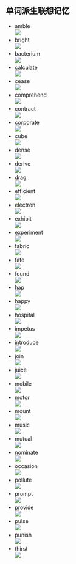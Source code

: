 ﻿## 单词派生联想记忆   
- amble  
![](https://github.com/OctopusLian/VocabularyMap/blob/master/Imagine/Image/amble.png)  
- bright  
![](https://github.com/OctopusLian/VocabularyMap/blob/master/Imagine/Image/bright.png)  
- bacterium  
![](https://github.com/OctopusLian/VocabularyMap/blob/master/Imagine/Image/bacterium.png)  
- calculate  
![](https://github.com/OctopusLian/VocabularyMap/blob/master/Imagine/Image/calculate.png)  
- cease  
![](https://github.com/OctopusLian/VocabularyMap/blob/master/Imagine/Image/cease.png)  
- comprehend  
![](https://github.com/OctopusLian/VocabularyMap/blob/master/Imagine/Image/comprehend.png)  
- contract  
![](https://github.com/OctopusLian/VocabularyMap/blob/master/Imagine/Image/contract.png)  
- corporate  
![](https://github.com/OctopusLian/VocabularyMap/blob/master/Imagine/Image/corporate.png)  
- cube  
![](https://github.com/OctopusLian/VocabularyMap/blob/master/Imagine/Image/cube.png)
- dense  
![](https://github.com/OctopusLian/VocabularyMap/blob/master/Imagine/Image/dense.png)  
- derive  
![](https://github.com/OctopusLian/VocabularyMap/blob/master/Imagine/Image/derive.png)  
- drag  
![](https://github.com/OctopusLian/VocabularyMap/blob/master/Imagine/Image/drag.png)  
- efficient  
![](https://github.com/OctopusLian/VocabularyMap/blob/master/Imagine/Image/efficient.png)  
- electron  
![](https://github.com/OctopusLian/VocabularyMap/blob/master/Imagine/Image/electron.png)  
- exhibit  
![](https://github.com/OctopusLian/VocabularyMap/blob/master/Imagine/Image/exhibit.png)  
- experiment  
![](https://github.com/OctopusLian/VocabularyMap/blob/master/Imagine/Image/experiment.png)  
- fabric  
![](https://github.com/OctopusLian/VocabularyMap/blob/master/Imagine/Image/fabric.png)  
- fate  
![](https://github.com/OctopusLian/VocabularyMap/blob/master/Imagine/Image/fate.png)  
- found  
![](https://github.com/OctopusLian/VocabularyMap/blob/master/Imagine/Image/found.png)  
- hap  
![](https://github.com/OctopusLian/VocabularyMap/blob/master/Imagine/Image/hap.png)  
- happy  
![](https://github.com/OctopusLian/VocabularyMap/blob/master/Imagine/Image/happy.png)  
- hospital  
![](https://github.com/OctopusLian/VocabularyMap/blob/master/Imagine/Image/hospital.png)  
- impetus  
![](https://github.com/OctopusLian/VocabularyMap/blob/master/Imagine/Image/impetus.png)  
- introduce  
![](https://github.com/OctopusLian/VocabularyMap/blob/master/Imagine/Image/introduce.png)  
- join  
![](https://github.com/OctopusLian/VocabularyMap/blob/master/Imagine/Image/join.png)  
- juice  
![](https://github.com/OctopusLian/VocabularyMap/blob/master/Imagine/Image/juice.png)  
- mobile  
![](https://github.com/OctopusLian/VocabularyMap/blob/master/Imagine/Image/mobile.png)  
- motor  
![](https://github.com/OctopusLian/VocabularyMap/blob/master/Imagine/Image/motor.png)  
- mount  
![](https://github.com/OctopusLian/VocabularyMap/blob/master/Imagine/Image/mount.png)  
- music  
![](https://github.com/OctopusLian/VocabularyMap/blob/master/Imagine/Image/music.png)  
- mutual  
![](https://github.com/OctopusLian/VocabularyMap/blob/master/Imagine/Image/mutual.png)  
- nominate  
![](https://github.com/OctopusLian/VocabularyMap/blob/master/Imagine/Image/nominate.png)  
- occasion  
![](https://github.com/OctopusLian/VocabularyMap/blob/master/Imagine/Image/occasion.png)  
- pollute  
![](https://github.com/OctopusLian/VocabularyMap/blob/master/Imagine/Image/pollute.png)  
- prompt  
![](https://github.com/OctopusLian/VocabularyMap/blob/master/Imagine/Image/prompt.png)  
- provide  
![](https://github.com/OctopusLian/VocabularyMap/blob/master/Imagine/Image/provide.png)  
- pulse  
![](https://github.com/OctopusLian/VocabularyMap/blob/master/Imagine/Image/pulse.png)  
- punish  
![](https://github.com/OctopusLian/VocabularyMap/blob/master/Imagine/Image/punish.png)  
- thirst  
![](https://github.com/OctopusLian/VocabularyMap/blob/master/Imagine/Image/thirst.png)
